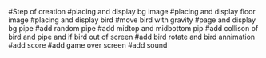 #Step of creation
#placing and display bg image
#placing and display  floor image
#placing and display bird
#move bird with gravity
#page and display bg pipe
#add random pipe
#add midtop and midbottom pip
#add collison of bird and pipe and if bird out of screen
#add bird rotate and bird annimation
#add score
#add game over screen
#add sound